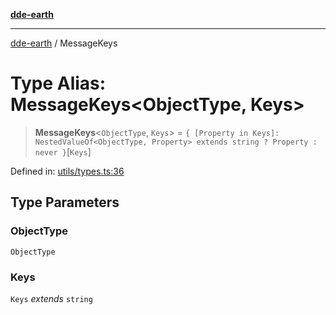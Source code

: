 [**dde-earth**](../README.md)

***

[dde-earth](../globals.md) / MessageKeys

# Type Alias: MessageKeys\<ObjectType, Keys\>

> **MessageKeys**\<`ObjectType`, `Keys`\> = `{ [Property in Keys]: NestedValueOf<ObjectType, Property> extends string ? Property : never }`\[`Keys`\]

Defined in: [utils/types.ts:36](https://github.com/dde-platform/dde-earth/blob/71bf8cd183d78890e103803e0d8bb92050729fda/packages/dde-earth/src/utils/types.ts#L36)

## Type Parameters

### ObjectType

`ObjectType`

### Keys

`Keys` *extends* `string`
